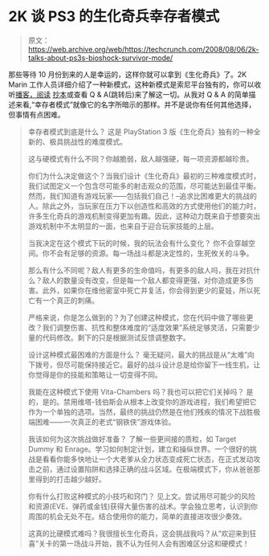 # 2K 谈 PS3 的生化奇兵幸存者模式

> 原文：<https://web.archive.org/web/https://techcrunch.com/2008/08/06/2k-talks-about-ps3s-bioshock-survivor-mode/>

那些等待 10 月份到来的人是幸运的，这样你就可以拿到《生化奇兵》了。2K Marin 工作人员详细介绍了一种新模式，这种新模式是索尼平台独有的，你可以收听[播客，阅读](https://web.archive.org/web/20230320061750/http://www.2kgames.com/cultofrapture/podcasts/podcast_13.html) [抄本](https://web.archive.org/web/20230320061750/http://www.2kgames.com/cultofrapture/survivormodetranscription.html)或查看 Q & A(跳转后)来了解这一切。从我对 Q & A 的简单描述来看,“幸存者模式”就像它的名字所暗示的那样。并不是说你有任何其他选择，但事情有点困难。

> 幸存者模式到底是什么？
> 这是 PlayStation 3 版《生化奇兵》独有的一种全新的、极具挑战性的难度模式。
> 
> 这与硬模式有什么不同？你越脆弱，敌人越强硬，每一项资源都越珍贵。
> 
> 你们为什么决定做这个？当我们设计《生化奇兵》最初的三种难度模式时，我们试图定义一个包含尽可能多的射击观众的范围，尽可能达到最佳平衡。然而，我们知道有游戏玩家——包括我们自己！–追求比困难更大的挑战的人。除此之外，当玩家在压力下以创造性和高效的方式使用他们的能力时，许多生化奇兵的游戏机制变得更加有趣。因此，这种动力既来自于想要突出游戏机制中不太明显的一面，也来自于迎合玩家技能的上层。
> 
> 当我决定在这个模式下玩的时候，我的玩法会有什么变化？
> 你不会穿越空间。你不会有足够的资源。每一场战斗都是决定性的，生死攸关的斗争。
> 
> 那么有什么不同呢？敌人有更多的生命值吗，有更多的敌人吗，我在对抗什么？敌人的数量没有改变，但是每一个敌人都变得更强，对你造成更多伤害。此外，如果你在维他密室中死亡并复活，你会得到更少的夏娃，所以死亡有一个真正的刺痛。
> 
> 严格来说，你是怎么做到的？为了创建这种模式，您在代码中做了哪些更改？我们调整伤害、抗性和整体难度的“适度效果”系统足够灵活，只需要少量的代码修改。剩下的只是根据测试反馈调整数字。
> 
> 设计这种模式最困难的方面是什么？
> 毫无疑问，最大的挑战是从“太难”向下拨号，但尽可能保持接近它。最好的战斗设计总是给你留下一线生机，让你觉得是你的技能和策略让一切变得不同。
> 
> 我能在这种模式下使用 Vita-Chambers 吗？我也可以把它们关掉吗？
> 是的，是的。禁用维塔-钱伯斯会从根本上改变你的游戏进程，我们希望把它作为一个单独的选项。当然，最终的挑战仍然是在他们残疾的情况下战胜极端困难——一次真正的老式“钢铁侠”游戏体验。
> 
> 我该如何为这次挑战做好准备？
> 了解一些更间接的质粒，如 Target Dummy 和 Enrage。学习如何制定计划，建立和操纵世界。一个很好的挑战是看看你能多快地让一个大老爹从全力状态变成死亡状态，在正式发动攻击之前，通过设置陷阱和选择正确的战斗区域。在极端模式下，你从爸爸那里得到的打击越少越好。
> 
> 你有什么打败这种模式的小技巧和窍门？
> 见上文。尝试用尽可能少的风险和资源(EVE、弹药或金钱)获得大量伤害的战术。学会独立思考，认识到你周围的机会无处不在。结合使用你的能力，简单的直接进攻很少奏效。
> 
> 这真的比硬模式难吗？我很擅长生化奇兵，这会挑战我吗？从“欢迎来到狂喜”关卡的第一场战斗开始，我不认为任何人会有困难区分这和硬模式！